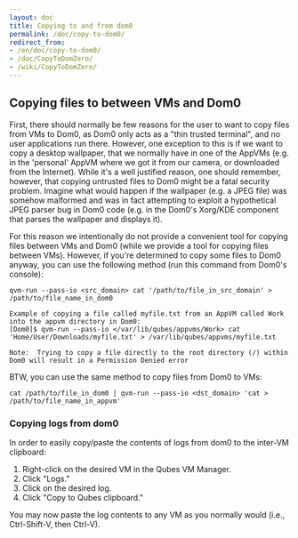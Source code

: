 ```yaml
---
layout: doc
title: Copying to and from dom0
permalink: /doc/copy-to-dom0/
redirect_from:
- /en/doc/copy-to-dom0/
- /doc/CopyToDomZero/
- /wiki/CopyToDomZero/
---
```


Copying files to between VMs and Dom0
-------------------------------------

First, there should normally be few reasons for the user to want to copy files from VMs to Dom0, as Dom0 only acts as a "thin trusted terminal", and no user applications run there. However, one exception to this is if we want to copy a desktop wallpaper, that we normally have in one of the AppVMs (e.g. in the 'personal' AppVM where we got it from our camera, or downloaded from the Internet). While it's a well justified reason, one should remember, however, that copying untrusted files to Dom0 might be a fatal security problem. Imagine what would happen if the wallpaper (e.g. a JPEG file) was somehow malformed and was in fact attempting to exploit a hypothetical JPEG parser bug in Dom0 code (e.g. in the Dom0's Xorg/KDE component that parses the wallpaper and displays it).

For this reason we intentionally do not provide a convenient tool for copying files between VMs and Dom0 (while we provide a tool for copying files between VMs). However, if you're determined to copy some files to Dom0 anyway, you can use the following method (run this command from Dom0's console):

~~~
qvm-run --pass-io <src_domain> cat '/path/to/file_in_src_domain' > /path/to/file_name_in_dom0

Example of copying a file called myfile.txt from an AppVM called Work into the appvm directory in Dom0: 
[Dom0]$ qvm-run --pass-io </var/lib/qubes/appvms/Work> cat 'Home/User/Downloads/myfile.txt' > /var/lib/qubes/appvms/myfile.txt

Note:  Trying to copy a file directly to the root directory (/) within Dom0 will result in a Permission Denied error
~~~

BTW, you can use the same method to copy files from Dom0 to VMs:

~~~
cat /path/to/file_in_dom0 | qvm-run --pass-io <dst_domain> 'cat > /path/to/file_name_in_appvm'
~~~

### Copying logs from dom0

In order to easily copy/paste the contents of logs from dom0 to the inter-VM clipboard:

1.  Right-click on the desired VM in the Qubes VM Manager.
2.  Click "Logs."
3.  Click on the desired log.
4.  Click "Copy to Qubes clipboard."

You may now paste the log contents to any VM as you normally would (i.e., Ctrl-Shift-V, then Ctrl-V).
